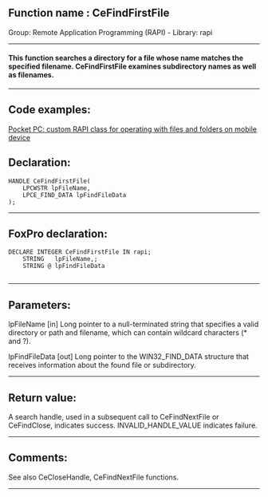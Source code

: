 
## Function name : CeFindFirstFile
Group: Remote Application Programming (RAPI) - Library: rapi    
***  


#### This function searches a directory for a file whose name matches the specified filename. CeFindFirstFile examines subdirectory names as well as filenames.
***  


## Code examples:
[Pocket PC: custom RAPI class for operating with files and folders on mobile device](../../samples/sample_448.md)  

## Declaration:
```foxpro  
HANDLE CeFindFirstFile(
	LPCWSTR lpFileName,
	LPCE_FIND_DATA lpFindFileData
);  
```  
***  


## FoxPro declaration:
```foxpro  
DECLARE INTEGER CeFindFirstFile IN rapi;
	STRING   lpFileName,;
	STRING @ lpFindFileData
  
```  
***  


## Parameters:
lpFileName 
[in] Long pointer to a null-terminated string that specifies a valid directory or path and filename, which can contain wildcard characters (* and ?).

lpFindFileData 
[out] Long pointer to the WIN32_FIND_DATA structure that receives information about the found file or subdirectory.  
***  


## Return value:
A search handle, used in a subsequent call to CeFindNextFile or CeFindClose, indicates success. INVALID_HANDLE_VALUE indicates failure.   
***  


## Comments:
See also CeCloseHandle, CeFindNextFile functions.  
  
***  

